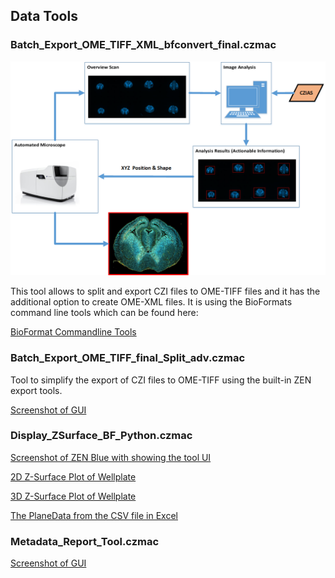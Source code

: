 ## Data Tools

### Batch_Export_OME_TIFF_XML_bfconvert_final.czmac

![Screenshot of GUI](/images/Guided_Acquisition.png)

This tool allows to split and export CZI files to OME-TIFF files and it has the additional option to create OME-XML files. It is using the BioFormats command line tools which can be found here:

[BioFormat Commandline Tools](http://www.openmicroscopy.org/site/support/bio-formats5.5/users/comlinetools/index.html)


### Batch_Export_OME_TIFF_final_Split_adv.czmac

Tool to simplify the export of CZI files to OME-TIFF using the built-in ZEN export tools.

[Screenshot of GUI](/images/Guided_Acquisition.png)


### Display_ZSurface_BF_Python.czmac

[Screenshot of ZEN Blue with showing the tool UI](/images/zusurface_tool1.png)

[2D Z-Surface Plot of Wellplate](/images/zusurface_tool2.png)

[3D Z-Surface Plot of Wellplate](/images/zusurface_tool3.png)

[The PlaneData from the CSV file in Excel](/images/zusurface_tool4.png)


### Metadata_Report_Tool.czmac

[Screenshot of GUI](/images/Guided_Acquisition.png)
